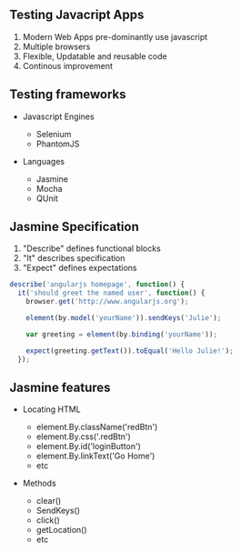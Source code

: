 Testing Javacript Apps
----------------------

1. Modern Web Apps pre-dominantly use javascript
2. Multiple browsers
3. Flexible, Updatable and reusable code
4. Continous improvement



Testing frameworks
------------------

- Javascript Engines
  - Selenium
  - PhantomJS

- Languages
	- Jasmine
	- Mocha
	- QUnit



Jasmine Specification
---------------------

1. "Describe" defines  functional blocks
2. "It" describes  specification
3. "Expect" defines expectations

````javascript
describe('angularjs homepage', function() {
  it('should greet the named user', function() {
    browser.get('http://www.angularjs.org');

    element(by.model('yourName')).sendKeys('Julie');

    var greeting = element(by.binding('yourName'));

    expect(greeting.getText()).toEqual('Hello Julie!');
  });
````



Jasmine features
----------------

- Locating HTML
  -  element.By.className('redBtn')
  -	 element.By.css('.redBtn')
  -  element.By.id('loginButton')
  -  element.By.linkText('Go Home')
  -  etc



- Methods
  -	 clear()
  -  SendKeys()
  -  click()
  -  getLocation()
  -  etc